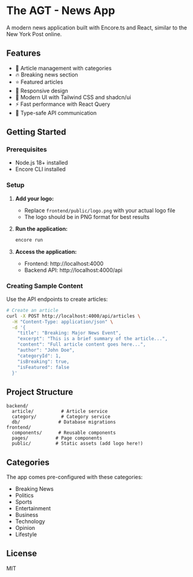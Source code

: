 # The AGT - News App

A modern news application built with Encore.ts and React, similar to the New York Post online.

## Features

- 📰 Article management with categories
- 🔥 Breaking news section
- ⭐ Featured articles
- 📱 Responsive design
- 🎨 Modern UI with Tailwind CSS and shadcn/ui
- ⚡ Fast performance with React Query
- 🔐 Type-safe API communication

## Getting Started

### Prerequisites

- Node.js 18+ installed
- Encore CLI installed

### Setup

1. **Add your logo:**
   - Replace `frontend/public/logo.png` with your actual logo file
   - The logo should be in PNG format for best results

2. **Run the application:**
   ```bash
   encore run
   ```

3. **Access the application:**
   - Frontend: http://localhost:4000
   - Backend API: http://localhost:4000/api

### Creating Sample Content

Use the API endpoints to create articles:

```bash
# Create an article
curl -X POST http://localhost:4000/api/articles \
  -H "Content-Type: application/json" \
  -d '{
    "title": "Breaking: Major News Event",
    "excerpt": "This is a brief summary of the article...",
    "content": "Full article content goes here...",
    "author": "John Doe",
    "categoryId": 1,
    "isBreaking": true,
    "isFeatured": false
  }'
```

## Project Structure

```
backend/
  article/          # Article service
  category/         # Category service
  db/              # Database migrations
frontend/
  components/      # Reusable components
  pages/          # Page components
  public/         # Static assets (add logo here!)
```

## Categories

The app comes pre-configured with these categories:
- Breaking News
- Politics
- Sports
- Entertainment
- Business
- Technology
- Opinion
- Lifestyle

## License

MIT
